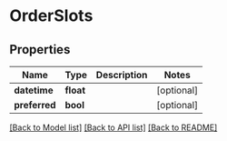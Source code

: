 # OrderSlots

## Properties
Name | Type | Description | Notes
------------ | ------------- | ------------- | -------------
**datetime** | **float** |  | [optional] 
**preferred** | **bool** |  | [optional] 

[[Back to Model list]](../../README.md#documentation-for-models) [[Back to API list]](../../README.md#documentation-for-api-endpoints) [[Back to README]](../../README.md)

